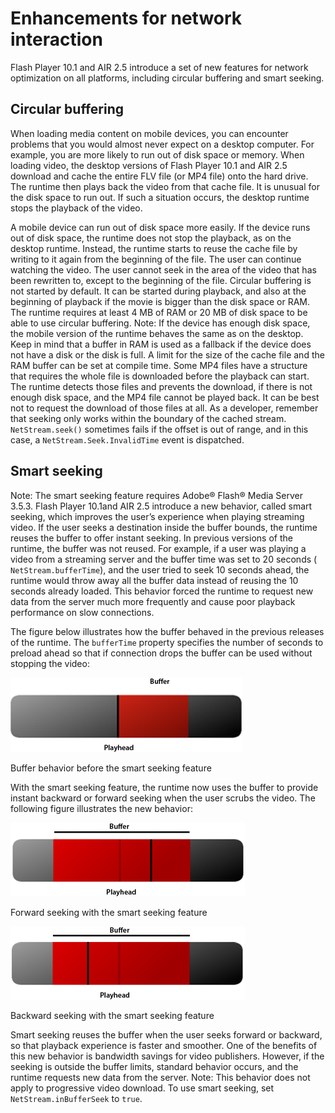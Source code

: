 # Enhancements for network interaction

Flash Player 10.1 and AIR 2.5 introduce a set of new features for network
optimization on all platforms, including circular buffering and smart seeking.

## Circular buffering

When loading media content on mobile devices, you can encounter problems that
you would almost never expect on a desktop computer. For example, you are more
likely to run out of disk space or memory. When loading video, the desktop
versions of Flash Player 10.1 and AIR 2.5 download and cache the entire FLV file
(or MP4 file) onto the hard drive. The runtime then plays back the video from
that cache file. It is unusual for the disk space to run out. If such a
situation occurs, the desktop runtime stops the playback of the video.

A mobile device can run out of disk space more easily. If the device runs out of
disk space, the runtime does not stop the playback, as on the desktop runtime.
Instead, the runtime starts to reuse the cache file by writing to it again from
the beginning of the file. The user can continue watching the video. The user
cannot seek in the area of the video that has been rewritten to, except to the
beginning of the file. Circular buffering is not started by default. It can be
started during playback, and also at the beginning of playback if the movie is
bigger than the disk space or RAM. The runtime requires at least 4 MB of RAM or
20 MB of disk space to be able to use circular buffering. Note: If the device
has enough disk space, the mobile version of the runtime behaves the same as on
the desktop. Keep in mind that a buffer in RAM is used as a fallback if the
device does not have a disk or the disk is full. A limit for the size of the
cache file and the RAM buffer can be set at compile time. Some MP4 files have a
structure that requires the whole file is downloaded before the playback can
start. The runtime detects those files and prevents the download, if there is
not enough disk space, and the MP4 file cannot be played back. It can be best
not to request the download of those files at all. As a developer, remember that
seeking only works within the boundary of the cached stream. `NetStream.seek()`
sometimes fails if the offset is out of range, and in this case, a
`NetStream.Seek.InvalidTime` event is dispatched.

## Smart seeking

Note: The smart seeking feature requires Adobe® Flash® Media Server 3.5.3. Flash
Player 10.1and AIR 2.5 introduce a new behavior, called smart seeking, which
improves the user’s experience when playing streaming video. If the user seeks a
destination inside the buffer bounds, the runtime reuses the buffer to offer
instant seeking. In previous versions of the runtime, the buffer was not reused.
For example, if a user was playing a video from a streaming server and the
buffer time was set to 20 seconds ( `NetStream.bufferTime`), and the user tried
to seek 10 seconds ahead, the runtime would throw away all the buffer data
instead of reusing the 10 seconds already loaded. This behavior forced the
runtime to request new data from the server much more frequently and cause poor
playback performance on slow connections.

The figure below illustrates how the buffer behaved in the previous releases of
the runtime. The `bufferTime` property specifies the number of seconds to
preload ahead so that if connection drops the buffer can be used without
stopping the video:

![](../img/on_buffer.png)

Buffer behavior before the smart seeking feature

With the smart seeking feature, the runtime now uses the buffer to provide
instant backward or forward seeking when the user scrubs the video. The
following figure illustrates the new behavior:

![](../img/on_buffer_delay.png)

Forward seeking with the smart seeking feature

![](../img/on_buffer_smartseeking.png)

Backward seeking with the smart seeking feature

Smart seeking reuses the buffer when the user seeks forward or backward, so that
playback experience is faster and smoother. One of the benefits of this new
behavior is bandwidth savings for video publishers. However, if the seeking is
outside the buffer limits, standard behavior occurs, and the runtime requests
new data from the server. Note: This behavior does not apply to progressive
video download. To use smart seeking, set `NetStream.inBufferSeek` to `true`.
